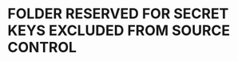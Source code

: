 <!-- 
BSD 3-Clause License
Copyright (c) 2022, GM Consult Pty Ltd
All rights reserved. 
-->

# FOLDER RESERVED FOR SECRET KEYS EXCLUDED FROM SOURCE CONTROL